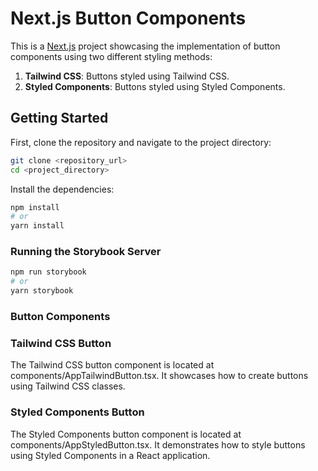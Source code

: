 # Next.js Button Components

This is a [Next.js](https://nextjs.org/) project showcasing the implementation of button components using two different styling methods:

1. **Tailwind CSS**: Buttons styled using Tailwind CSS.
2. **Styled Components**: Buttons styled using Styled Components.

## Getting Started

First, clone the repository and navigate to the project directory:

```bash
git clone <repository_url>
cd <project_directory>
```

Install the dependencies:
```bash
npm install
# or
yarn install
```

### Running the Storybook Server
```bash
npm run storybook
# or
yarn storybook
```

### Button Components

### Tailwind CSS Button
The Tailwind CSS button component is located at components/AppTailwindButton.tsx. It showcases how to create buttons using Tailwind CSS classes.

### Styled Components Button
The Styled Components button component is located at components/AppStyledButton.tsx. It demonstrates how to style buttons using Styled Components in a React application.
